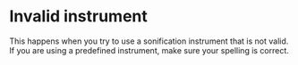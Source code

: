 # Invalid instrument

This happens when you try to use a sonification instrument that is not valid. If
you are using a predefined instrument, make sure your spelling is correct.